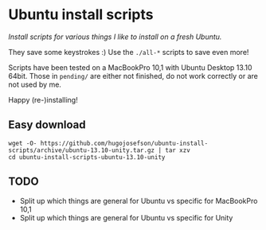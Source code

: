 # Ubuntu install scripts

_Install scripts for various things I like to install on a fresh Ubuntu._

They save some keystrokes :) Use the `./all-*` scripts to save even more!

Scripts have been tested on a MacBookPro 10,1 with Ubuntu Desktop 13.10 64bit. Those in `pending/` are either not finished, do not work correctly or are not used by me.

Happy (re-)installing!

## Easy download

	wget -O- https://github.com/hugojosefson/ubuntu-install-scripts/archive/ubuntu-13.10-unity.tar.gz | tar xzv
	cd ubuntu-install-scripts-ubuntu-13.10-unity

## TODO

  * Split up which things are general for Ubuntu vs specific for MacBookPro 10,1
  * Split up which things are general for Ubuntu vs specific for Unity
